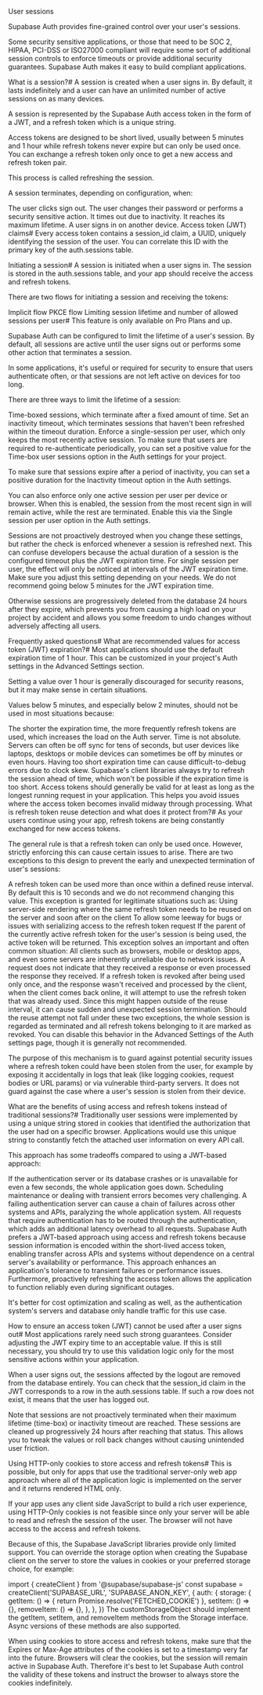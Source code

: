 User sessions

Supabase Auth provides fine-grained control over your user's sessions.

Some security sensitive applications, or those that need to be SOC 2, HIPAA, PCI-DSS or ISO27000 compliant will require some sort of additional session controls to enforce timeouts or provide additional security guarantees. Supabase Auth makes it easy to build compliant applications.

What is a session?#
A session is created when a user signs in. By default, it lasts indefinitely and a user can have an unlimited number of active sessions on as many devices.

A session is represented by the Supabase Auth access token in the form of a JWT, and a refresh token which is a unique string.

Access tokens are designed to be short lived, usually between 5 minutes and 1 hour while refresh tokens never expire but can only be used once. You can exchange a refresh token only once to get a new access and refresh token pair.

This process is called refreshing the session.

A session terminates, depending on configuration, when:

The user clicks sign out.
The user changes their password or performs a security sensitive action.
It times out due to inactivity.
It reaches its maximum lifetime.
A user signs in on another device.
Access token (JWT) claims#
Every access token contains a session_id claim, a UUID, uniquely identifying the session of the user. You can correlate this ID with the primary key of the auth.sessions table.

Initiating a session#
A session is initiated when a user signs in. The session is stored in the auth.sessions table, and your app should receive the access and refresh tokens.

There are two flows for initiating a session and receiving the tokens:

Implicit flow
PKCE flow
Limiting session lifetime and number of allowed sessions per user#
This feature is only available on Pro Plans and up.

Supabase Auth can be configured to limit the lifetime of a user's session. By default, all sessions are active until the user signs out or performs some other action that terminates a session.

In some applications, it's useful or required for security to ensure that users authenticate often, or that sessions are not left active on devices for too long.

There are three ways to limit the lifetime of a session:

Time-boxed sessions, which terminate after a fixed amount of time.
Set an inactivity timeout, which terminates sessions that haven't been refreshed within the timeout duration.
Enforce a single-session per user, which only keeps the most recently active session.
To make sure that users are required to re-authenticate periodically, you can set a positive value for the Time-box user sessions option in the Auth settings for your project.

To make sure that sessions expire after a period of inactivity, you can set a positive duration for the Inactivity timeout option in the Auth settings.

You can also enforce only one active session per user per device or browser. When this is enabled, the session from the most recent sign in will remain active, while the rest are terminated. Enable this via the Single session per user option in the Auth settings.

Sessions are not proactively destroyed when you change these settings, but rather the check is enforced whenever a session is refreshed next. This can confuse developers because the actual duration of a session is the configured timeout plus the JWT expiration time. For single session per user, the effect will only be noticed at intervals of the JWT expiration time. Make sure you adjust this setting depending on your needs. We do not recommend going below 5 minutes for the JWT expiration time.

Otherwise sessions are progressively deleted from the database 24 hours after they expire, which prevents you from causing a high load on your project by accident and allows you some freedom to undo changes without adversely affecting all users.

Frequently asked questions#
What are recommended values for access token (JWT) expiration?#
Most applications should use the default expiration time of 1 hour. This can be customized in your project's Auth settings in the Advanced Settings section.

Setting a value over 1 hour is generally discouraged for security reasons, but it may make sense in certain situations.

Values below 5 minutes, and especially below 2 minutes, should not be used in most situations because:

The shorter the expiration time, the more frequently refresh tokens are used, which increases the load on the Auth server.
Time is not absolute. Servers can often be off sync for tens of seconds, but user devices like laptops, desktops or mobile devices can sometimes be off by minutes or even hours. Having too short expiration time can cause difficult-to-debug errors due to clock skew.
Supabase's client libraries always try to refresh the session ahead of time, which won't be possible if the expiration time is too short.
Access tokens should generally be valid for at least as long as the longest running request in your application. This helps you avoid issues where the access token becomes invalid midway through processing.
What is refresh token reuse detection and what does it protect from?#
As your users continue using your app, refresh tokens are being constantly exchanged for new access tokens.

The general rule is that a refresh token can only be used once. However, strictly enforcing this can cause certain issues to arise. There are two exceptions to this design to prevent the early and unexpected termination of user's sessions:

A refresh token can be used more than once within a defined reuse interval. By default this is 10 seconds and we do not recommend changing this value. This exception is granted for legitimate situations such as:
Using server-side rendering where the same refresh token needs to be reused on the server and soon after on the client
To allow some leeway for bugs or issues with serializing access to the refresh token request
If the parent of the currently active refresh token for the user's session is being used, the active token will be returned. This exception solves an important and often common situation:
All clients such as browsers, mobile or desktop apps, and even some servers are inherently unreliable due to network issues. A request does not indicate that they received a response or even processed the response they received.
If a refresh token is revoked after being used only once, and the response wasn't received and processed by the client, when the client comes back online, it will attempt to use the refresh token that was already used. Since this might happen outside of the reuse interval, it can cause sudden and unexpected session termination.
Should the reuse attempt not fall under these two exceptions, the whole session is regarded as terminated and all refresh tokens belonging to it are marked as revoked. You can disable this behavior in the Advanced Settings of the Auth settings page, though it is generally not recommended.

The purpose of this mechanism is to guard against potential security issues where a refresh token could have been stolen from the user, for example by exposing it accidentally in logs that leak (like logging cookies, request bodies or URL params) or via vulnerable third-party servers. It does not guard against the case where a user's session is stolen from their device.

What are the benefits of using access and refresh tokens instead of traditional sessions?#
Traditionally user sessions were implemented by using a unique string stored in cookies that identified the authorization that the user had on a specific browser. Applications would use this unique string to constantly fetch the attached user information on every API call.

This approach has some tradeoffs compared to using a JWT-based approach:

If the authentication server or its database crashes or is unavailable for even a few seconds, the whole application goes down. Scheduling maintenance or dealing with transient errors becomes very challenging.
A failing authentication server can cause a chain of failures across other systems and APIs, paralyzing the whole application system.
All requests that require authentication has to be routed through the authentication, which adds an additional latency overhead to all requests.
Supabase Auth prefers a JWT-based approach using access and refresh tokens because session information is encoded within the short-lived access token, enabling transfer across APIs and systems without dependence on a central server's availability or performance. This approach enhances an application's tolerance to transient failures or performance issues. Furthermore, proactively refreshing the access token allows the application to function reliably even during significant outages.

It's better for cost optimization and scaling as well, as the authentication system's servers and database only handle traffic for this use case.

How to ensure an access token (JWT) cannot be used after a user signs out#
Most applications rarely need such strong guarantees. Consider adjusting the JWT expiry time to an acceptable value. If this is still necessary, you should try to use this validation logic only for the most sensitive actions within your application.

When a user signs out, the sessions affected by the logout are removed from the database entirely. You can check that the session_id claim in the JWT corresponds to a row in the auth.sessions table. If such a row does not exist, it means that the user has logged out.

Note that sessions are not proactively terminated when their maximum lifetime (time-box) or inactivity timeout are reached. These sessions are cleaned up progressively 24 hours after reaching that status. This allows you to tweak the values or roll back changes without causing unintended user friction.

Using HTTP-only cookies to store access and refresh tokens#
This is possible, but only for apps that use the traditional server-only web app approach where all of the application logic is implemented on the server and it returns rendered HTML only.

If your app uses any client side JavaScript to build a rich user experience, using HTTP-Only cookies is not feasible since only your server will be able to read and refresh the session of the user. The browser will not have access to the access and refresh tokens.

Because of this, the Supabase JavaScript libraries provide only limited support. You can override the storage option when creating the Supabase client on the server to store the values in cookies or your preferred storage choice, for example:

import { createClient } from '@supabase/supabase-js'
const supabase = createClient('SUPABASE_URL', 'SUPABASE_ANON_KEY', {
  auth: {
    storage: {
      getItem: () => {
        return Promise.resolve('FETCHED_COOKIE')
      },
      setItem: () => {},
      removeItem: () => {},
    },
  },
})
The customStorageObject should implement the getItem, setItem, and removeItem methods from the Storage interface. Async versions of these methods are also supported.

When using cookies to store access and refresh tokens, make sure that the Expires or Max-Age attributes of the cookies is set to a timestamp very far into the future. Browsers will clear the cookies, but the session will remain active in Supabase Auth. Therefore it's best to let Supabase Auth control the validity of these tokens and instruct the browser to always store the cookies indefinitely.